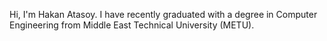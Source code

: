 Hi, I'm Hakan Atasoy. I have recently graduated with a degree in Computer Engineering from Middle East Technical University (METU).
